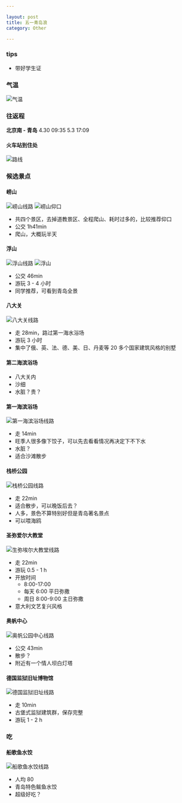 ```yaml
---

layout: post
title: 五一青岛浪
category: Other

---
```

### tips
- 带好学生证

### 气温
![气温](../images/2018-05-01-TsingTao-Trip/temperature.png)

### 往返程
**北京南 - 青岛**
4.30    09:35
5.3     17:09

#### 火车站到住处
![路线](../images/2018-05-01-TsingTao-Trip/从青岛火车站到住所.png)

### 候选景点
#### 崂山
![崂山线路](../images/2018-05-01-TsingTao-Trip/住所到崂山仰口.png)
![崂山仰口](../images/2018-05-01-TsingTao-Trip/崂山仰口.jpg)
- 共四个景区，去掉道教景区、全程爬山、耗时过多的，比较推荐仰口
- 公交 1h41min
- 爬山，大概玩半天

#### 浮山
![浮山线路](../images/2018-05-01-TsingTao-Trip/住所到浮山.png)
![浮山](../images/2018-05-01-TsingTao-Trip/浮山.jpg)
- 公交 46min
- 游玩 3 - 4 小时
- 同学推荐，可看到青岛全景

#### 八大关
![八大关线路](../images/2018-05-01-TsingTao-Trip/住所到八大关.png)
- 走 28min，路过第一海水浴场
- 游玩 3 小时
- 集中了俄、英、法、德、美、日、丹麦等 20 多个国家建筑风格的别墅

#### 第二海滨浴场
- 八大关内
- 沙细
- 水脏？贵？

#### 第一海滨浴场
![第一海滨浴场线路](../images/2018-05-01-TsingTao-Trip/住所到第一海滨浴场.png)
- 走 14min
- 旺季人很多像下饺子，可以先去看看情况再决定下不下水
- 水脏？
- 适合沙滩散步

#### 栈桥公园
![栈桥公园线路](../images/2018-05-01-TsingTao-Trip/住所到栈桥.png)
- 走 22min
- 适合散步，可以晚饭后去？
- 人多，景色不算特别好但是青岛著名景点
- 可以喂海鸥

#### 圣弥爱尔大教堂
![生弥埃尔大教堂线路](../images/2018-05-01-TsingTao-Trip/住所到圣弥爱尔大教堂.png)
- 走 22min
- 游玩 0.5 - 1 h
- 开放时间
    - 8:00-17:00
    - 每天 6:00 平日弥撒
    - 周日 8:00-9:00 主日弥撒
- 意大利文艺复兴风格

#### 奥帆中心
![奥帆公园中心线路](../images/2018-05-01-TsingTao-Trip/住所到奥帆中心.png)
- 公交 43min
- 散步？
- 附近有一个情人坝白灯塔

#### 德国监狱旧址博物馆
![德国监狱旧址线路](../images/2018-05-01-TsingTao-Trip/住所到德国监狱旧址博物馆.png)
- 走 10min
- 古堡式监狱建筑群，保存完整
- 游玩 1 - 2 h

### 吃
#### 船歌鱼水饺
![船歌鱼水饺线路](../images/2018-05-01-TsingTao-Trip/住所到船歌鱼水饺.png)
- 人均 80
- 青岛特色鲅鱼水饺
- 超级好吃？
